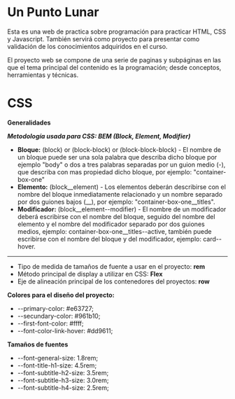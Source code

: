 # Un Punto Lunar
Esta es una web de practica sobre programación para practicar HTML, CSS y Javascript. También servirá como proyecto para presentar como validación de los conocimientos adquiridos en el curso.

El proyecto web se compone de una serie de paginas y subpáginas en las que el tema principal del contenido es la programación; desde conceptos, herramientas y técnicas.

# CSS
**Generalidades**

***Metodología usada para CSS: BEM (Block, Element, Modifier)***
* **Bloque:** (block) or (block-block) or (block-block-block) - El nombre de un bloque puede ser una sola palabra que describa dicho bloque por ejemplo "body" o dos a tres palabras separadas por un guion medio (-), que describa con mas propiedad dicho bloque, por ejemplo: "container-box-one"
* **Elemento:** (block__element) - Los elementos deberán describirse con el nombre del bloque inmediatamente relacionado y un nombre separado por dos guiones bajos (__), por ejemplo: "container-box-one__titles".
* **Modificador:** (block__element--modifier) - El nombre de un modificador deberá escribirse con el nombre del bloque, seguido del nombre del elemento y el nombre del modificador separado por dos guiones medios, ejemplo: container-box-one__titles--active, también puede escribirse con el nombre del bloque y del modificador, ejemplo: card--hover.
***
* Tipo de medida de tamaños de fuente a usar en el proyecto: **rem**
* Método principal de display a utilizar en CSS: **Flex**
* Eje de alineación principal de los contenedores del proyectos: **row**

**Colores para el diseño del proyecto:**
* --primary-color: #e63727;
* --secundary-color: #961b10;
* --first-font-color: #ffff;
* --font-color-link-hover: #dd9611;

**Tamaños de fuentes**
* --font-general-size: 1.8rem;
* --font-title-h1-size: 4.5rem;
* --font-subtitle-h2-size: 3.5rem;
* --font-subtitle-h3-size: 3.0rem;
* --font-subtitle-h4-size: 2.5rem;